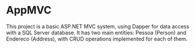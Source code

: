 # AppMVC
This project is a basic ASP.NET MVC system, using Dapper for data access with a SQL Server database. It has two main entities: Pessoa (Person) and Endereco (Address), with CRUD operations implemented for each of them. 

